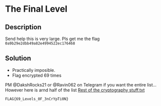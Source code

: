 # The Final Level

## Description

Send help this is very large. Pls get me the flag
`0a9b29e2dbb49a82e4994522ec176468`

## Solution

- Practically imposible.
- Flag encrypted 69 times

PM @DakshRocks21 or @Ravin062 on Telegram if you want the entire list... However here is arnd half of the list
[Rest of the cryptography stuff.txt](https://github.com/DakshRocks21/Write-Ups/files/8281454/Rest.of.the.cryptography.stuff.txt)


`FLAG{69_Levels_0F_3nCrYpTi0N}`
